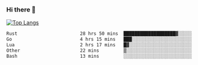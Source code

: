 ### Hi there 👋

<!--
**3Xpl0it3r/3Xpl0it3r** is a ✨ _special_ ✨ repository because its `README.md` (this file) appears on your GitHub profile.

Here are some ideas to get you started:

- 🔭 I’m currently working on ...
- 🌱 I’m currently learning ...
- 👯 I’m looking to collaborate on ...
- 🤔 I’m looking for help with ...
- 💬 Ask me about ...
- 📫 How to reach me: ...
- 😄 Pronouns: ...
- ⚡ Fun fact: ...
-->


[![Top Langs](https://github-readme-stats.vercel.app/api/top-langs/?username=3Xpl0it3r&layout=compact)](https://github.com/3Xpl0it3r/3Xpl0it3r)

<!--START_SECTION:waka-->

```txt
Rust                       28 hrs 50 mins  ███████████████████▓░░░░░   79.07 %
Go                         4 hrs 15 mins   ███░░░░░░░░░░░░░░░░░░░░░░   11.69 %
Lua                        2 hrs 17 mins   █▓░░░░░░░░░░░░░░░░░░░░░░░   06.27 %
Other                      22 mins         ▒░░░░░░░░░░░░░░░░░░░░░░░░   01.02 %
Bash                       13 mins         ░░░░░░░░░░░░░░░░░░░░░░░░░   00.63 %
```

<!--END_SECTION:waka-->
